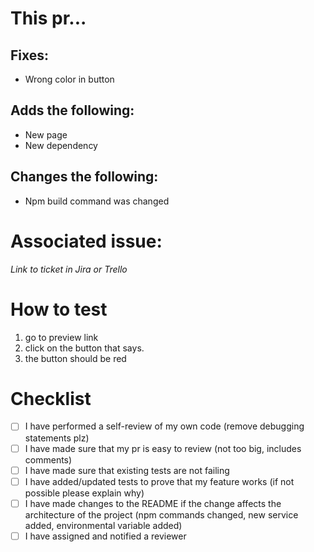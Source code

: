 # This pr...

## Fixes:
- Wrong color in button

## Adds the following:
- New page
- New dependency

## Changes the following:
- Npm build command was changed

# Associated issue:

_Link to ticket in Jira or Trello_

# How to test

1. go to preview link
2. click on the button that says.
3. the button should be red

# Checklist

- [ ] I have performed a self-review of my own code (remove debugging statements plz)
- [ ] I have made sure that my pr is easy to review (not too big, includes comments)
- [ ] I have made sure that existing tests are not failing
- [ ] I have added/updated tests to prove that my feature works (if not possible please explain why)
- [ ] I have made changes to the README if the change affects the architecture of the project (npm commands changed, new service added, environmental variable added)
- [ ] I have assigned and notified a reviewer
